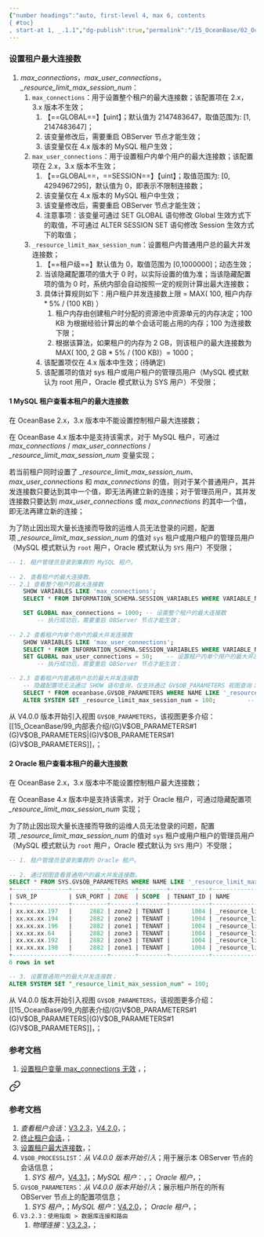 ```yaml
---
{"number headings":"auto, first-level 4, max 6, contents
{ #toc}
, start-at 1, _.1.1","dg-publish":true,"permalink":"/15_OceanBase/02_OceanBase 基本操作/02_集群和多租户管理/租户管理/设置租户最大连接数/","dgPassFrontmatter":true}
---
```



### 设置租户最大连接数




1. *max_connections*，*max_user_connections*，*\_resource_limit_max_session_num*：
	1. `max_connections`：用于设置整个租户的最大连接数；该配置项在 2.x，3.x 版本不生效；  
		1. 【==GLOBAL==】【uint】；默认值为 2147483647，取值范围为: [1, 2147483647]；  
		2. 该变量修改后，需要重启 OBServer 节点才能生效；  
		3. 该变量仅在 4.x 版本的 MySQL 租户生效；
	2. `max_user_connections`：用于设置租户内单个用户的最大连接数；该配置项在 2.x，3.x 版本不生效；  
		1. 【==GLOBAL==，==SESSION==】【uint】；取值范围为: [0, 4294967295]，默认值为 0，即表示不限制连接数；  
		2. 该变量仅在 4.x 版本的 MySQL 租户中生效；  
		3. 该变量修改后，需要重启 OBServer 节点才能生效；  
		4. 注意事项：该变量可通过 SET GLOBAL 语句修改 Global 生效方式下的取值，不可通过 ALTER SESSION SET 语句修改 Session 生效方式下的取值；  
	3. `_resource_limit_max_session_num`：设置租户内普通用户总的最大并发连接数；  
		1. 【==租户级==】默认值为 0，取值范围为 [0,1000000]；动态生效；  
		2. 当该隐藏配置项的值大于 0 时，以实际设置的值为准；当该隐藏配置项的值为 0 时，系统内部会自动按照一定的规则计算出最大连接数；  
		4. 具体计算规则如下：用户租户并发连接数上限 = MAX( 100, 租户内存 * 5% / (100 KB) ）  
			1. 租户内存由创建租户时分配的资源池中资源单元的内存决定；100 KB 为根据经验计算出的单个会话可能占用的内存；100 为连接数下限；
			2. 根据该算法，如果租户的内存为 2 GB，则该租户的最大连接数为 MAX( 100, 2 GB * 5% / (100 KB)）= 1000；  
		6. 该配置项仅在 4.x 版本中生效；(待确定)  
		7. 该配置项的值对 sys 租户或用户租户的管理员用户（MySQL 模式默认为 root 用户，Oracle 模式默认为 SYS 用户）不受限；  

#### 1 MySQL 租户查看本租户的最大连接数
在 OceanBase 2.x，3.x 版本中不能设置控制租户最大连接数；  

在 OceanBase 4.x 版本中是支持该需求，对于 MySQL 租户，可通过 *max_connections* / *max_user_connections* / *\_resource_limit_max_session_num* 变量实现；

若当前租户同时设置了 *\_resource_limit_max_session_num*、*max_user_connections* 和 *max_connections* 的值，则对于某个普通用户，其并发连接数只要达到其中一个值，即无法再建立新的连接；对于管理员用户，其并发连接数只要达到 *max_user_connections* 或 *max_connections* 的其中一个值，即无法再建立新的连接；  

为了防止因出现大量长连接而导致的运维人员无法登录的问题，配置项 *\_resource_limit_max_session_num* 的值对 `sys` 租户或用户租户的管理员用户（MySQL 模式默认为 `root` 用户，Oracle 模式默认为 `SYS` 用户）不受限；

```sql  
-- 1. 租户管理员登录到集群的 MySQL 租户。
    
-- 2. 查看租户的最大连接数。
-- 2.1 查看整个租户的最大连接数
	SHOW VARIABLES LIKE 'max_connections';
	SELECT * FROM INFORMATION_SCHEMA.SESSION_VARIABLES WHERE VARIABLE_NAME = 'max_connections';

	SET GLOBAL max_connections = 1000; -- 设置整个租户的最大连接数  
		-- 执行成功后，需要重启 OBServer 节点才能生效；  
        
-- 2.2 查看租户内单个用户的最大并发连接数
	SHOW VARIABLES LIKE 'max_user_connections';
	SELECT * FROM INFORMATION_SCHEMA.SESSION_VARIABLES WHERE VARIABLE_NAME = 'max_user_connections';
	SET GLOBAL max_user_connections = 50;    -- 设置租户内单个用户的最大并发连接数  
		-- 执行成功后，需要重启 OBServer 节点才能生效； 

-- 2.3 查看租户内普通用户总的最大并发连接数
	-- 隐藏配置项无法通过 SHOW 语句查询，仅支持通过 GV$OB_PARAMETERS 视图查询；  
	SELECT * FROM oceanbase.GV$OB_PARAMETERS WHERE NAME LIKE '_resource_limit_max_session_num';
	ALTER SYSTEM SET _resource_limit_max_session_num = 100;         -- 设置租户内普通用户总的最大并发连接数
```  
从 V4.0.0 版本开始引入视图 `GV$OB_PARAMETERS`，该视图更多介绍：[[15_OceanBase/99_内部表介绍/(G)V$OB_PARAMETERS#1 (G)V$OB_PARAMETERS\|(G)V$OB_PARAMETERS#1 (G)V$OB_PARAMETERS]]，；

#### 2 Oracle 租户查看本租户的最大连接数
在 OceanBase 2.x，3.x 版本中不能设置控制租户最大连接数；  

在 OceanBase 4.x 版本中是支持该需求，对于 Oracle 租户，可通过隐藏配置项 *\_resource_limit_max_session_num* 实现；    

为了防止因出现大量长连接而导致的运维人员无法登录的问题，配置项 *\_resource_limit_max_session_num* 的值对 `sys` 租户或用户租户的管理员用户（MySQL 模式默认为 `root` 用户，Oracle 模式默认为 `SYS` 用户）不受限；

```sql
-- 1. 租户管理员登录到集群的 Oracle 租户。
    
-- 2. 通过视图查看普通用户的最大并发连接数。
SELECT * FROM SYS.GV$OB_PARAMETERS WHERE NAME LIKE '_resource_limit_max_session_num';
+----------------+----------+-------+--------+-----------+---------------------------------+-----------+-------+-----------------------------------------------------------------+----------------+-------------------+
| SVR_IP         | SVR_PORT | ZONE  | SCOPE  | TENANT_ID | NAME                            | DATA_TYPE | VALUE | INFO                                                            | SECTION        | EDIT_LEVEL        |
+----------------+----------+-------+--------+-----------+---------------------------------+-----------+-------+-----------------------------------------------------------------+----------------+-------------------+
| xx.xx.xx.197   |     2882 | zone2 | TENANT |      1004 | _resource_limit_max_session_num | NULL      | 0     | the maximum number of sessions that can be created concurrently | RESOURCE_LIMIT | DYNAMIC_EFFECTIVE |
| xx.xx.xx.194   |     2882 | zone2 | TENANT |      1004 | _resource_limit_max_session_num | NULL      | 0     | the maximum number of sessions that can be created concurrently | RESOURCE_LIMIT | DYNAMIC_EFFECTIVE |
| xx.xx.xx.196   |     2882 | zone1 | TENANT |      1004 | _resource_limit_max_session_num | NULL      | 0     | the maximum number of sessions that can be created concurrently | RESOURCE_LIMIT | DYNAMIC_EFFECTIVE |
| xx.xx.xx.64    |     2882 | zone3 | TENANT |      1004 | _resource_limit_max_session_num | NULL      | 0     | the maximum number of sessions that can be created concurrently | RESOURCE_LIMIT | DYNAMIC_EFFECTIVE |
| xx.xx.xx.192   |     2882 | zone3 | TENANT |      1004 | _resource_limit_max_session_num | NULL      | 0     | the maximum number of sessions that can be created concurrently | RESOURCE_LIMIT | DYNAMIC_EFFECTIVE |
| xx.xx.xx.198   |     2882 | zone1 | TENANT |      1004 | _resource_limit_max_session_num | NULL      | 0     | the maximum number of sessions that can be created concurrently | RESOURCE_LIMIT | DYNAMIC_EFFECTIVE |
+----------------+----------+-------+--------+-----------+---------------------------------+-----------+-------+-----------------------------------------------------------------+----------------+-------------------+
6 rows in set

-- 3. 设置普通用户的最大并发连接数；
ALTER SYSTEM SET "_resource_limit_max_session_num" = 100;
```
从 V4.0.0 版本开始引入视图 `GV$OB_PARAMETERS`，该视图更多介绍：[[15_OceanBase/99_内部表介绍/(G)V$OB_PARAMETERS#1 (G)V$OB_PARAMETERS\|(G)V$OB_PARAMETERS#1 (G)V$OB_PARAMETERS]]，；


### 参考文档
1. [设置租户变量 max_connections 无效](https://www.oceanbase.com/knowledge-base/oceanbase-database-1000000000207666?back=kb) ，；  

<div class="transclusion internal-embed is-loaded"><a class="markdown-embed-link" href="/15-ocean-base/02-ocean-base/02///#" aria-label="Open link"><svg xmlns="http://www.w3.org/2000/svg" width="24" height="24" viewBox="0 0 24 24" fill="none" stroke="currentColor" stroke-width="2" stroke-linecap="round" stroke-linejoin="round" class="svg-icon lucide-link"><path d="M10 13a5 5 0 0 0 7.54.54l3-3a5 5 0 0 0-7.07-7.07l-1.72 1.71"></path><path d="M14 11a5 5 0 0 0-7.54-.54l-3 3a5 5 0 0 0 7.07 7.07l1.71-1.71"></path></svg></a><div class="markdown-embed">



### 参考文档
1. *查看租户会话*：[V3.2.3](https://www.oceanbase.com/docs/enterprise-oceanbase-database-cn-10000000000355595)，[V4.2.0](https://www.oceanbase.com/docs/common-oceanbase-database-cn-1000000000033317)，；
2. [终止租户会话](https://www.oceanbase.com/docs/enterprise-oceanbase-database-cn-10000000000355596)，；  
3. [设置租户最大连接数](https://www.oceanbase.com/docs/common-oceanbase-database-cn-1000000000033320)，；
4.  `V$OB_PROCESSLIST`：*从 V4.0.0 版本开始引入*；用于展示本 OBServer 节点的会话信息；
	1. *SYS 租户*，[V4.3.1](https://www.oceanbase.com/docs/common-oceanbase-database-cn-1000000000820297)，；*MySQL 租户*：，； *Oracle 租户*，；
5.  `GV$OB_PARAMETERS`：*从 V4.0.0 版本开始引入*；展示租户所在的所有 OBServer 节点上的配置项信息； 
	1. *SYS 租户*，；*MySQL 租户*：[V4.2.0](https://www.oceanbase.com/docs/common-oceanbase-database-cn-1000000000034573)，； *Oracle 租户*，；
6. `V3.2.3：使用指南 > 数据库连接和路由`
	1. *物理连接*：[V3.2.3](https://www.oceanbase.com/docs/enterprise-oceanbase-database-cn-10000000000354647)，；






</div></div>




